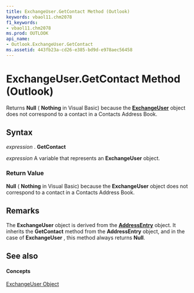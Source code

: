 ```yaml
---
title: ExchangeUser.GetContact Method (Outlook)
keywords: vbaol11.chm2078
f1_keywords:
- vbaol11.chm2078
ms.prod: OUTLOOK
api_name:
- Outlook.ExchangeUser.GetContact
ms.assetid: 443fb23a-cd26-e385-bd9d-e978aec56458
---
```



# ExchangeUser.GetContact Method (Outlook)

Returns  **Null** ( **Nothing** in Visual Basic) because the **[ExchangeUser](exchangeuser-object-outlook.md)** object does not correspond to a contact in a Contacts Address Book.


## Syntax

 _expression_ . **GetContact**

 _expression_ A variable that represents an **ExchangeUser** object.


### Return Value

 **Null** ( **Nothing** in Visual Basic) because the **ExchangeUser** object does not correspond to a contact in a Contacts Address Book.


## Remarks

The  **ExchangeUser** object is derived from the **[AddressEntry](addressentry-object-outlook.md)** object. It inherits the **GetContact** method from the **AddressEntry** object, and in the case of **ExchangeUser** , this method always returns **Null**.


## See also


#### Concepts


[ExchangeUser Object](exchangeuser-object-outlook.md)

